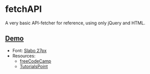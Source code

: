 # fetchAPI
A very basic API-fetcher for reference, using only jQuery and HTML.

## [Demo](http://oskarlyrstrand.se.s3-website.eu-west-2.amazonaws.com/)
- Font: [Slabo 27px](https://fonts.google.com/specimen/Slabo+27px?selection.family=Slabo+27px)
- Resources:
  - [freeCodeCamp](https://www.freecodecamp.org/challenges/get-json-with-the-jquery-getjson-method)
  - [TutorialsPoint](https://www.tutorialspoint.com/jquery/ajax-jquery-getjson.htm)
